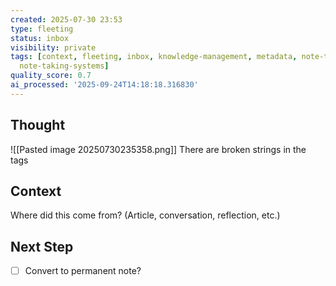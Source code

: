```yaml
---
created: 2025-07-30 23:53
type: fleeting
status: inbox
visibility: private
tags: [context, fleeting, inbox, knowledge-management, metadata, note-taking, note-taking-system,
  note-taking-systems]
quality_score: 0.7
ai_processed: '2025-09-24T14:18:18.316830'
---
```

<!--
NOTE: This file uses a static date for validation. For new notes, use:
created: 2025-07-30 23:53
-->

## Thought  
![[Pasted image 20250730235358.png]]
There are broken strings in the tags
## Context  
Where did this come from? (Article, conversation, reflection, etc.)

## Next Step  
- [ ] Convert to permanent note?

